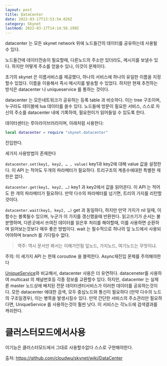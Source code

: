 ```yaml
---
layout: post
title: DataCenter
date: 2022-03-17T13:53:54.026Z
category: Skynet
lastmod: 2022-03-17T14:14:56.199Z
---
```


datacenter 는 모든 skynet network 위에 노드들간의 데이터를 공유하는데 사용될 수 있다.  

노드들간에 데이터전송이 필요할때, 다른노드의 주소만 있더라도, 메시지를 보낼수 있다. 하지만 어떻게 주소를 얻을수 있나, 이것이 문제이다.

초기의 skynet 은 이름서비스를 제공했다, 하나의 서비스에 하나의 유일한 이름을 지정할수 있었다. 이름을 이용해서 즉시 메시지를 발송할 수 있었다. 하지만 현재 추천하는 방식은 datacenter 나 uniqueservice 를 통하는 것이다.

datacenter 는 모든네트워크가 공유하는 등록 table 과 비슷하다. 이는 tree 구조이며, 누구라도 테이블에 lua 데이터를 쓸수 있다. 노드들에 방문이 필요한 서비스, 스스로 자신의 주소를 datacenter  내에 기록하여, 필요한이가 읽어들일 수 있도록 한다.


데이터센터는 루아라이브러리이며, 아래처럼 사용한다:

```lua
local datacenter = require "skynet.datacenter"
```

진입한다.


세가지 사용방법이 존재한다

`datacenter.set(key1, key2, … , value)` key1과 key2에 대해 value 값을 설정한다. 이 API 는 적어도 두개의 파라메터가 필요하다. 트리구조의 계층수에대한 특별한 제한은 없다.

`datacenter.get(key1, key2, …)` key1 과 key2에서 값을 읽어온다. 이 API 는 적어도 한 개의 파라메터가 필요하다. 만약 다수의 파라메터를 넘기면, 트리의 가지를 리턴할것이다.


`datacenter.wait(key1, key2, …)` get 과 동일하다, 하지만 만약 가지가 nil 일때, 이 함수는 블록될수 있으며, 누군가 이 가지를 갱신했을때 반환한다. 읽고쓰기가 순서는 불분명하며, 다른곳에서 쓰여진 데이터를 읽은후 처리를 해야할때, 이를 사용하면 순환하며 읽어보는것보다 매우 좋은 방법이다. wait 는 필수적으로 하나의 잎 노드에서 사용되어야하며  branch 를 기다릴수 없다.
> 역주: 역시 문서만 봐서는 이해가안됨 잎노드, 가지노드, 여기노드는 무엇이냐. 


주의: 이 세가지 API 는 현재 coroutine 을 블럭한다. Async재진입 문제를 주의해야한다

[UniqueService](2022-03-17-UniqueService.md)와 비교해서, datacenter 사용은 더 유연하다.  dataceneter를 사용하여 multicast 의 채널번호등 각종 정보를 교환할수 있다. 하지만, datacenter 는 실제론 master 노드상에 배치된 전문 데이터센터서비스가 이러한 데이터를 공유하는것이다. 모든 datacenter 에대한 검색, 모두 중심노드와 통신이 필요하다 (만약 다수의 노드의 구조일경우), 이는 병목을 발생시킬수 있다. 만약 간단한 서비스의 주소관리만 필요하다면, UniqueService 를 사용하는것이 훨씬 낫다. 이 서비스는 각노드에 검색결과를 캐쉬한다.



# 클러스터모드에서사용

이기능은 클러스터모드에서 그대로 사용할수없다 스스로 구현해야한다.


출처: <https://github.com/cloudwu/skynet/wiki/DataCenter> 

